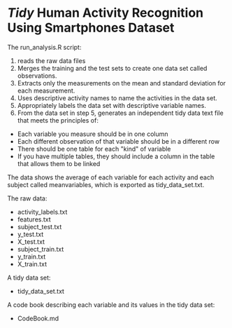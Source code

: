 # _Tidy_ Human Activity Recognition Using Smartphones Dataset

The run_analysis.R script:

1. reads the raw data files
2. Merges the training and the test sets to create one data set called observations.
3. Extracts only the measurements on the mean and standard deviation for each measurement. 
4. Uses descriptive activity names to name the activities in the data set.
5. Appropriately labels the data set with descriptive variable names. 
6. From the data set in step 5, generates an independent tidy data text file that meets the principles of:
* Each variable you measure should be in one column
* Each different observation of that variable should be in a different row
* There should be one table for each "kind" of variable
* If you have multiple tables, they should include a column in the table that allows them to be linked

The data shows the average of each variable for each activity and each subject called meanvariables, which is exported as tidy_data_set.txt.

The raw data:

* activity_labels.txt
* features.txt
* subject_test.txt
* y_test.txt
* X_test.txt
* subject_train.txt
* y_train.txt
* X_train.txt

A tidy data set:

* tidy_data_set.txt

A code book describing each variable and its values in the tidy data set:

* CodeBook.md
